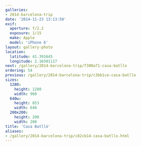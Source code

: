```yaml
---
galleries:
- 2014-barcelona-trip
date: '2014-11-23 13:13:50'
exif:
  aperture: f/2.2
  exposure: 1/15
  make: Apple
  model: 'iPhone 6'
layout: gallery-photo
location:
  latitude: 41.391645
  longitude: 2.16501117
next: /gallery/2014-barcelona-trip/f300a71-casa-batllo
ordering: 54
previous: /gallery/2014-barcelona-trip/c3bb1ce-casa-batllo
sizes:
  1280:
    height: 1280
    width: 960
  640w:
    height: 853
    width: 640
  200x200:
    height: 200
    width: 200
title: 'Casa Batlló'
aliases:
- /gallery/2014-barcelona-trip/c82cb14-casa-batllo.html
---
```

